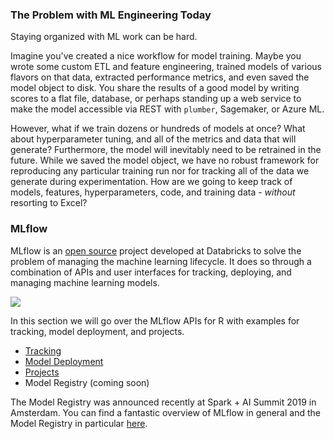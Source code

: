 
### The Problem with ML Engineering Today

Staying organized with ML work can be hard.

Imagine you've created a nice workflow for model training.  Maybe you wrote some custom ETL and feature engineering, trained models of various flavors on that data, extracted performance metrics, and even saved the model object to disk.  You share the results of a good model by writing scores to a flat file, database, or perhaps standing up a web service to make the model accessible via REST with `plumber`, Sagemaker, or Azure ML.

However, what if we train dozens or hundreds of models at once?  What about hyperparameter tuning, and all of the metrics and data that will generate?  Furthermore, the model will inevitably need to be retrained in the future.  While we saved the model object, we have no robust framework for reproducing any particular training run nor for tracking all of the data we generate during experimentation.  How are we going to keep track of models, features, hyperparameters, code, and training data - *without* resorting to Excel?  

### MLflow

MLflow is an [open source](https://www.mlflow.org) project developed at Databricks to solve the problem of managing the machine learning lifecycle.  It does so through a combination of APIs and user interfaces for tracking, deploying, and managing machine learning models.  


<img src="https://github.com/marygracemoesta/R-User-Guide/blob/master/MLflow/images/mlflow_components.png?raw=true">

In this section we will go over the MLflow APIs for R with examples for tracking, model deployment, and projects.

  * [Tracking](https://github.com/marygracemoesta/R-User-Guide/blob/master/MLflow/tracking.md)
  * [Model Deployment](https://github.com/marygracemoesta/R-User-Guide/blob/master/MLflow/model_deployment.md)
  * [Projects](https://github.com/marygracemoesta/R-User-Guide/blob/master/MLflow/projects.md)
  * Model Registry (coming soon)
  
The Model Registry was announced recently at Spark + AI Summit 2019 in Amsterdam.  You can find a fantastic overview of MLflow in general and the Model Registry in particular [here](https://youtu.be/MSUTaCBhD7A).
